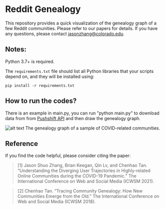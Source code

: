 # Reddit Genealogy

This repository provides a quick visualization of the genealogy graph of a few Reddit communities. Please refer to our papers for details. If you have any questions, please contact <jasonzhang@colorado.edu>.


## Notes:
Python 3.7+ is required.

The `requirements.txt` file should list all Python libraries that your scripts depend on, and they will be installed using:
```
pip install -r requirements.txt
```

## How to run the codes?
There is an example in main.py, you can run "python main.py" to download data from from [Pushshift API](https://ojs.aaai.org/index.php/ICWSM/article/view/7347) and then draw the genealogy graph. 

![alt text](http://jasondarkblue.com/images/genealogy.png)
The genealogy graph of a sample of COVID-related communities.

## Reference
If you find the code helpful, please consider citing the paper:

> \[1\] Jason Shuo Zhang, Brian Keegan, Qin Lv, and Chenhao Tan. “Understanding the Diverging User Trajectories in Highly-related Online Communities during the COVID-19 Pandemic.” The International Conference on Web and Social Media (ICWSM 2021).

> \[2\] Chenhao Tan. “Tracing Community Genealogy: How New Communities Emerge from the Old.” The International Conference on Web and Social Media (ICWSM 2018).
